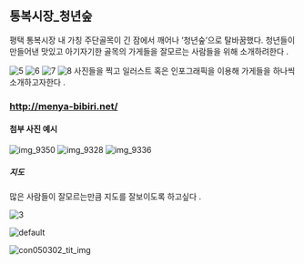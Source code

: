 
 
## 통복시장_청년숲
 
평택 통복시장 내 가칭 주단골목이 긴 잠에서 깨어나 ‘청년숲’으로 탈바꿈했다. 청년들이 만들어낸 맛있고 아기자기한 골목의 가게들을 잘모르는 사람들을 위해 소개하려한다 .
 

![5](https://user-images.githubusercontent.com/31715452/30917364-c9d838da-a3d6-11e7-8b93-7ee60ebffb02.JPG)
![6](https://user-images.githubusercontent.com/31715452/30917382-d437de5c-a3d6-11e7-83ef-88b65858ae6f.JPG)
![7](https://user-images.githubusercontent.com/31715452/30917397-ddb623e4-a3d6-11e7-8553-3159c373f2a9.JPG)
![8](https://user-images.githubusercontent.com/31715452/30917809-cd490df4-a3d7-11e7-9456-b21c3ebdb8ee.JPG)
사진들을 찍고 일러스트 혹은 인포그래픽을 이용해 가게들을 하나씩 소개하고자한다 .

### http://menya-bibiri.net/

#### 첨부 사진 예시

![img_9350](https://user-images.githubusercontent.com/31715452/30917223-79798be6-a3d6-11e7-977c-a0d2d5673ac6.JPG)
![img_9328](https://user-images.githubusercontent.com/31715452/30917474-130f883c-a3d7-11e7-875b-477d1fc225da.JPG)
![img_9336](https://user-images.githubusercontent.com/31715452/30917518-2ba8d9ac-a3d7-11e7-839f-350ea428b28f.JPG)



##### 지도
많은 사람들이 잘모르는만큼 지도를 잘보이도록 하고싶다 .

![3](https://user-images.githubusercontent.com/31715452/30916867-69efb00c-a3d5-11e7-8385-0b07d5b08c2d.JPG)


![default](https://user-images.githubusercontent.com/31715452/30916371-35815182-a3d4-11e7-8dba-f3aeffe2ce11.JPG)


 ![con050302_tit_img](https://user-images.githubusercontent.com/31715452/30915725-9cc65448-a3d2-11e7-998a-b73b20722e31.png)
